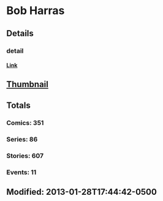 # Bob  Harras 
## Details
### detail
#### [Link](http://marvel.com/comics/creators/375/bob_harras?utm_campaign=apiRef&utm_source=225578a89fc76f3d20fbffda5d17a88d)
## [Thumbnail](http://i.annihil.us/u/prod/marvel/i/mg/9/90/4bc48008dc79d.jpg)
## Totals
### Comics: 351
### Series: 86
### Stories: 607
### Events: 11
## Modified: 2013-01-28T17:44:42-0500